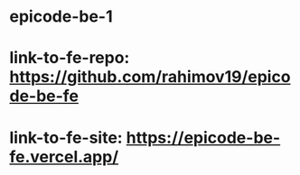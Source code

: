 # epicode-be-1
# link-to-fe-repo: https://github.com/rahimov19/epicode-be-fe
# link-to-fe-site: https://epicode-be-fe.vercel.app/
